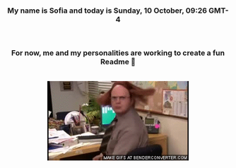 


<div align="center">
<h3 >My name is Sofia and today is Sunday, 10 October, 09:26 GMT-4</h3><br>
<h3 >For now, me and my personalities are working to create a fun Readme 👋
</h3><br>
<img src='img/dwight.gif' alt='working...'/>
</div>
